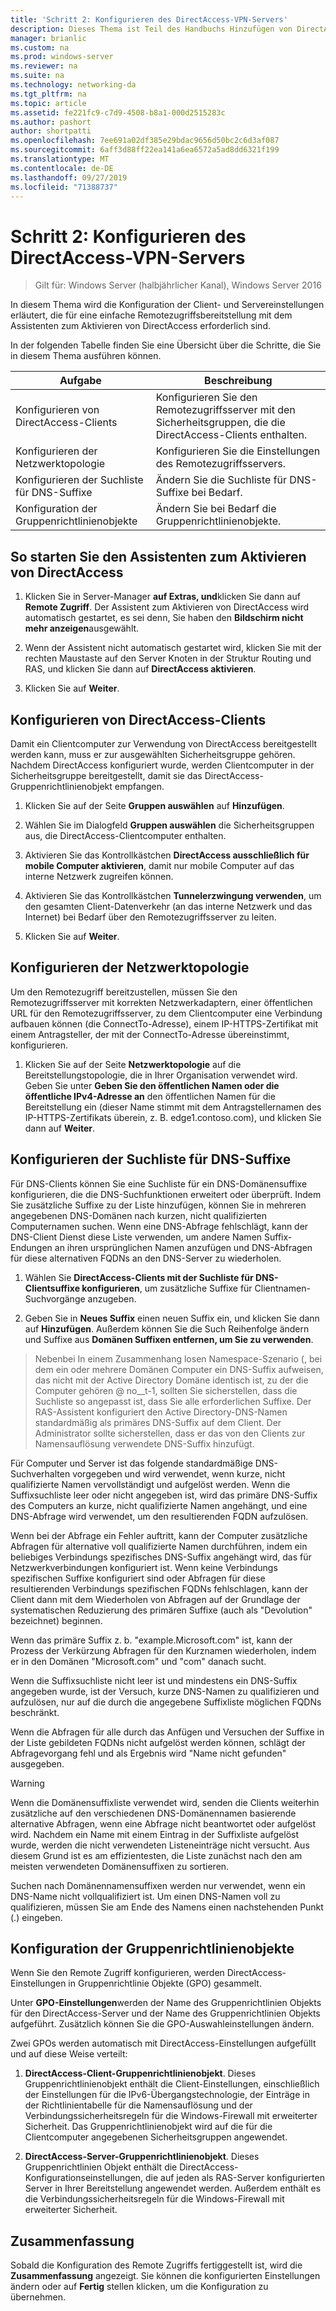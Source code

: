 ```yaml
---
title: 'Schritt 2: Konfigurieren des DirectAccess-VPN-Servers'
description: Dieses Thema ist Teil des Handbuchs Hinzufügen von DirectAccess zu einer vorhandenen Remote Zugriffs Bereitstellung (VPN) für Windows Server 2016.
manager: brianlic
ms.custom: na
ms.prod: windows-server
ms.reviewer: na
ms.suite: na
ms.technology: networking-da
ms.tgt_pltfrm: na
ms.topic: article
ms.assetid: fe221fc9-c7d9-4508-b8a1-000d2515283c
ms.author: pashort
author: shortpatti
ms.openlocfilehash: 7ee691a02df385e29bdac9656d50bc2c6d3af087
ms.sourcegitcommit: 6aff3d88ff22ea141a6ea6572a5ad8dd6321f199
ms.translationtype: MT
ms.contentlocale: de-DE
ms.lasthandoff: 09/27/2019
ms.locfileid: "71388737"
---
```

#  <a name="step-2-configure-the-directaccess-vpn-server"></a>Schritt 2: Konfigurieren des DirectAccess-VPN-Servers

>Gilt für: Windows Server (halbjährlicher Kanal), Windows Server 2016

In diesem Thema wird die Konfiguration der Client- und Servereinstellungen erläutert, die für eine einfache Remotezugriffsbereitstellung mit dem Assistenten zum Aktivieren von DirectAccess erforderlich sind.

In der folgenden Tabelle finden Sie eine Übersicht über die Schritte, die Sie in diesem Thema ausführen können.

|Aufgabe       |Beschreibung|
|-----------|-----------|
|Konfigurieren von DirectAccess-Clients|Konfigurieren Sie den Remotezugriffsserver mit den Sicherheitsgruppen, die die DirectAccess-Clients enthalten.|
|Konfigurieren der Netzwerktopologie|Konfigurieren Sie die Einstellungen des Remotezugriffsservers.|
|Konfigurieren der Suchliste für DNS-Suffixe|Ändern Sie die Suchliste für DNS-Suffixe bei Bedarf.|
|Konfiguration der Gruppenrichtlinienobjekte|Ändern Sie bei Bedarf die Gruppenrichtlinienobjekte.|

## <a name="to-start-the-enable-directacces-wizard"></a>So starten Sie den Assistenten zum Aktivieren von DirectAccess

1. Klicken Sie in Server-Manager **auf Extras, und**klicken Sie dann auf **Remote Zugriff**. Der Assistent zum Aktivieren von DirectAccess wird automatisch gestartet, es sei denn, Sie haben den **Bildschirm nicht mehr anzeigen**ausgewählt. 

2. Wenn der Assistent nicht automatisch gestartet wird, klicken Sie mit der rechten Maustaste auf den Server Knoten in der Struktur Routing und RAS, und klicken Sie dann auf **DirectAccess aktivieren**.

3. Klicken Sie auf **Weiter**.

## <a name="configure-directaccess-clients"></a>Konfigurieren von DirectAccess-Clients

Damit ein Clientcomputer zur Verwendung von DirectAccess bereitgestellt werden kann, muss er zur ausgewählten Sicherheitsgruppe gehören. Nachdem DirectAccess konfiguriert wurde, werden Clientcomputer in der Sicherheitsgruppe bereitgestellt, damit sie das DirectAccess-Gruppenrichtlinienobjekt empfangen.

1. Klicken Sie auf der Seite **Gruppen auswählen** auf **Hinzufügen**.

2. Wählen Sie im Dialogfeld **Gruppen auswählen** die Sicherheitsgruppen aus, die DirectAccess-Clientcomputer enthalten.

3. Aktivieren Sie das Kontrollkästchen **DirectAccess ausschließlich für mobile Computer aktivieren**, damit nur mobile Computer auf das interne Netzwerk zugreifen können.

4. Aktivieren Sie das Kontrollkästchen **Tunnelerzwingung verwenden**, um den gesamten Client-Datenverkehr (an das interne Netzwerk und das Internet) bei Bedarf über den Remotezugriffsserver zu leiten.

5. Klicken Sie auf **Weiter**.

## <a name="configure-the-network-topology"></a>Konfigurieren der Netzwerktopologie

Um den Remotezugriff bereitzustellen, müssen Sie den Remotezugriffsserver mit korrekten Netzwerkadaptern, einer öffentlichen URL für den Remotezugriffsserver, zu dem Clientcomputer eine Verbindung aufbauen können (die ConnectTo-Adresse), einem IP-HTTPS-Zertifikat mit einem Antragsteller, der mit der ConnectTo-Adresse übereinstimmt, konfigurieren.

1. Klicken Sie auf der Seite **Netzwerktopologie** auf die Bereitstellungstopologie, die in Ihrer Organisation verwendet wird. Geben Sie unter **Geben Sie den öffentlichen Namen oder die öffentliche IPv4-Adresse an** den öffentlichen Namen für die Bereitstellung ein (dieser Name stimmt mit dem Antragstellernamen des IP-HTTPS-Zertifikats überein, z. B. edge1.contoso.com), und klicken Sie dann auf **Weiter**.

## <a name="configure-the-dns-suffix-search-list"></a>Konfigurieren der Suchliste für DNS-Suffixe

Für DNS-Clients können Sie eine Suchliste für ein DNS-Domänensuffixe konfigurieren, die die DNS-Suchfunktionen erweitert oder überprüft. Indem Sie zusätzliche Suffixe zu der Liste hinzufügen, können Sie in mehreren angegebenen DNS-Domänen nach kurzen, nicht qualifizierten Computernamen suchen. Wenn eine DNS-Abfrage fehlschlägt, kann der DNS-Client Dienst diese Liste verwenden, um andere Namen Suffix-Endungen an ihren ursprünglichen Namen anzufügen und DNS-Abfragen für diese alternativen FQDNs an den DNS-Server zu wiederholen.

1. Wählen Sie **DirectAccess-Clients mit der Suchliste für DNS-Clientsuffixe konfigurieren**, um zusätzliche Suffixe für Clientnamen-Suchvorgänge anzugeben.

2. Geben Sie in **Neues Suffix** einen neuen Suffix ein, und klicken Sie dann auf **Hinzufügen**. Außerdem können Sie die Such Reihenfolge ändern und Suffixe aus **Domänen Suffixen entfernen, um Sie zu verwenden**.

>Nebenbei In einem Zusammenhang losen Namespace-Szenario \(, bei dem ein oder mehrere Domänen Computer ein DNS-Suffix aufweisen, das nicht mit der Active Directory Domäne identisch ist, zu der die Computer gehören @ no__t-1, sollten Sie sicherstellen, dass die Suchliste so angepasst ist, dass Sie alle erforderlichen Suffixe. Der RAS-Assistent konfiguriert den Active Directory-DNS-Namen standardmäßig als primäres DNS-Suffix auf dem Client. Der Administrator sollte sicherstellen, dass er das von den Clients zur Namensauflösung verwendete DNS-Suffix hinzufügt.

Für Computer und Server ist das folgende standardmäßige DNS-Suchverhalten vorgegeben und wird verwendet, wenn kurze, nicht qualifizierte Namen vervollständigt und aufgelöst werden. Wenn die Suffixsuchliste leer oder nicht angegeben ist, wird das primäre DNS-Suffix des Computers an kurze, nicht qualifizierte Namen angehängt, und eine DNS-Abfrage wird verwendet, um den resultierenden FQDN aufzulösen. 

Wenn bei der Abfrage ein Fehler auftritt, kann der Computer zusätzliche Abfragen für alternative voll qualifizierte Namen durchführen, indem ein beliebiges Verbindungs spezifisches DNS-Suffix angehängt wird, das für Netzwerkverbindungen konfiguriert ist. Wenn keine Verbindungs spezifischen Suffixe konfiguriert sind oder Abfragen für diese resultierenden Verbindungs spezifischen FQDNs fehlschlagen, kann der Client dann mit dem Wiederholen von Abfragen auf der Grundlage der systematischen Reduzierung des primären Suffixe (auch als "Devolution" bezeichnet) beginnen.

Wenn das primäre Suffix z. b. "example.Microsoft.com" ist, kann der Prozess der Verkürzung Abfragen für den Kurznamen wiederholen, indem er in den Domänen "Microsoft.com" und "com" danach sucht.

Wenn die Suffixsuchliste nicht leer ist und mindestens ein DNS-Suffix angegeben wurde, ist der Versuch, kurze DNS-Namen zu qualifizieren und aufzulösen, nur auf die durch die angegebene Suffixliste möglichen FQDNs beschränkt. 

Wenn die Abfragen für alle durch das Anfügen und Versuchen der Suffixe in der Liste gebildeten FQDNs nicht aufgelöst werden können, schlägt der Abfragevorgang fehl und als Ergebnis wird "Name nicht gefunden" ausgegeben. 

> [!WARNING]
> Wenn die Domänensuffixliste verwendet wird, senden die Clients weiterhin zusätzliche auf den verschiedenen DNS-Domänennamen basierende alternative Abfragen, wenn eine Abfrage nicht beantwortet oder aufgelöst wird. Nachdem ein Name mit einem Eintrag in der Suffixliste aufgelöst wurde, werden die nicht verwendeten Listeneinträge nicht versucht. Aus diesem Grund ist es am effizientesten, die Liste zunächst nach den am meisten verwendeten Domänensuffixen zu sortieren.
> 
> Suchen nach Domänennamensuffixen werden nur verwendet, wenn ein DNS-Name nicht vollqualifiziert ist. Um einen DNS-Namen voll zu qualifizieren, müssen Sie am Ende des Namens einen nachstehenden Punkt (.) eingeben.

## <a name="gpo-configuration"></a>Konfiguration der Gruppenrichtlinienobjekte

Wenn Sie den Remote Zugriff konfigurieren, werden DirectAccess-Einstellungen in Gruppenrichtlinie Objekte (GPO) gesammelt. 

Unter **GPO-Einstellungen**werden der Name des Gruppenrichtlinien Objekts für den DirectAccess-Server und der Name des Gruppenrichtlinien Objekts aufgeführt. Zusätzlich können Sie die GPO-Auswahleinstellungen ändern.

Zwei GPOs werden automatisch mit DirectAccess-Einstellungen aufgefüllt und auf diese Weise verteilt:

1. **DirectAccess-Client-Gruppenrichtlinienobjekt**. Dieses Gruppenrichtlinienobjekt enthält die Client-Einstellungen, einschließlich der Einstellungen für die IPv6-Übergangstechnologie, der Einträge in der Richtlinientabelle für die Namensauflösung und der Verbindungssicherheitsregeln für die Windows-Firewall mit erweiterter Sicherheit. Das Gruppenrichtlinienobjekt wird auf die für die Clientcomputer angegebenen Sicherheitsgruppen angewendet.

2. **DirectAccess-Server-Gruppenrichtlinienobjekt**. Dieses Gruppenrichtlinien Objekt enthält die DirectAccess-Konfigurationseinstellungen, die auf jeden als RAS-Server konfigurierten Server in Ihrer Bereitstellung angewendet werden. Außerdem enthält es die Verbindungssicherheitsregeln für die Windows-Firewall mit erweiterter Sicherheit.

## <a name="summary"></a>Zusammenfassung

Sobald die Konfiguration des Remote Zugriffs fertiggestellt ist, wird die **Zusammenfassung** angezeigt. Sie können die konfigurierten Einstellungen ändern oder auf **Fertig** stellen klicken, um die Konfiguration zu übernehmen.
